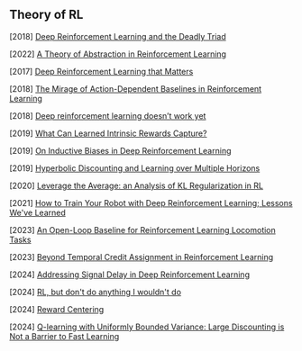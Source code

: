 ## Theory of RL

[2018] [Deep Reinforcement Learning and the Deadly Triad](https://arxiv.org/abs/1812.02648)

[2022] [A Theory of Abstraction in Reinforcement Learning](https://arxiv.org/abs/2203.00397)

[2017] [Deep Reinforcement Learning that Matters](https://arxiv.org/abs/1709.06560)

[2018] [The Mirage of Action-Dependent Baselines in Reinforcement Learning](https://arxiv.org/abs/1802.10031)

[2018] [Deep reinforcement learning doesn’t work yet](https://www.alexirpan.com/2018/02/14/rl-hard.html)

[2019] [What Can Learned Intrinsic Rewards Capture?](https://arxiv.org/abs/1912.05500)

[2019] [On Inductive Biases in Deep Reinforcement Learning](https://arxiv.org/abs/1907.02908)

[2019] [Hyperbolic Discounting and Learning over Multiple Horizons](https://arxiv.org/abs/1902.06865)

[2020] [Leverage the Average: an Analysis of KL Regularization in RL](https://arxiv.org/abs/2003.14089)

[2021] [How to Train Your Robot with Deep Reinforcement Learning; Lessons We've Learned](https://arxiv.org/abs/2102.02915)

[2023] [An Open-Loop Baseline for Reinforcement Learning Locomotion Tasks](https://arxiv.org/abs/2310.05808)

[2023] [Beyond Temporal Credit Assignment in Reinforcement Learning](https://openreview.net/forum?id=wEb6VYsaYx) 

[2024] [Addressing Signal Delay in Deep Reinforcement Learning](https://openreview.net/pdf?id=Z8UfDs4J46)

[2024] [RL, but don't do anything I wouldn't do](https://arxiv.org/abs/2410.06213)

[2024] [Reward Centering](https://arxiv.org/abs/2405.09999)

[2024] [Q-learning with Uniformly Bounded Variance: Large Discounting is Not a Barrier to Fast Learning](https://arxiv.org/abs/2002.10301)